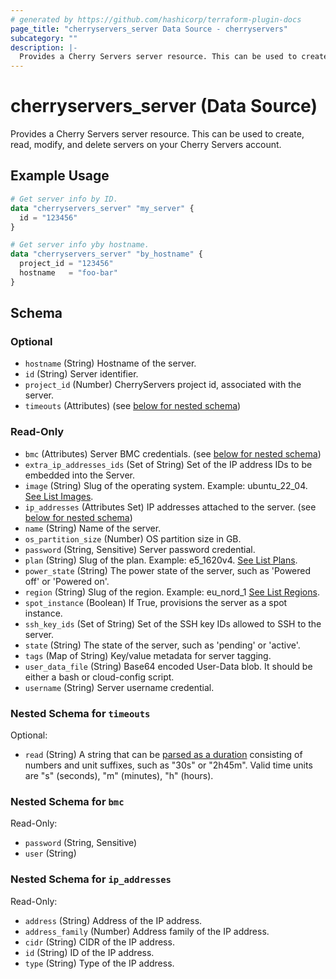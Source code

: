 ```yaml
---
# generated by https://github.com/hashicorp/terraform-plugin-docs
page_title: "cherryservers_server Data Source - cherryservers"
subcategory: ""
description: |-
  Provides a Cherry Servers server resource. This can be used to create, read, modify, and delete servers on your Cherry Servers account.
---
```


# cherryservers_server (Data Source)

Provides a Cherry Servers server resource. This can be used to create, read, modify, and delete servers on your Cherry Servers account.

## Example Usage

```terraform
# Get server info by ID.
data "cherryservers_server" "my_server" {
  id = "123456"
}

# Get server info yby hostname.
data "cherryservers_server" "by_hostname" {
  project_id = "123456"
  hostname   = "foo-bar"
}
```

<!-- schema generated by tfplugindocs -->
## Schema

### Optional

- `hostname` (String) Hostname of the server.
- `id` (String) Server identifier.
- `project_id` (Number) CherryServers project id, associated with the server.
- `timeouts` (Attributes) (see [below for nested schema](#nestedatt--timeouts))

### Read-Only

- `bmc` (Attributes) Server BMC credentials. (see [below for nested schema](#nestedatt--bmc))
- `extra_ip_addresses_ids` (Set of String) Set of the IP address IDs to be embedded into the Server.
- `image` (String) Slug of the operating system. Example: ubuntu_22_04. [See List Images](https://api.cherryservers.com/doc/#tag/Images/operation/get-plan-images).
- `ip_addresses` (Attributes Set) IP addresses attached to the server. (see [below for nested schema](#nestedatt--ip_addresses))
- `name` (String) Name of the server.
- `os_partition_size` (Number) OS partition size in GB.
- `password` (String, Sensitive) Server password credential.
- `plan` (String) Slug of the plan. Example: e5_1620v4. [See List Plans](https://api.cherryservers.com/doc/#tag/Plans/operation/get-plans).
- `power_state` (String) The power state of the server, such as 'Powered off' or 'Powered on'.
- `region` (String) Slug of the region. Example: eu_nord_1 [See List Regions](https://api.cherryservers.com/doc/#tag/Regions/operation/get-regions).
- `spot_instance` (Boolean) If True, provisions the server as a spot instance.
- `ssh_key_ids` (Set of String) Set of the SSH key IDs allowed to SSH to the server.
- `state` (String) The state of the server, such as 'pending' or 'active'.
- `tags` (Map of String) Key/value metadata for server tagging.
- `user_data_file` (String) Base64 encoded User-Data blob. It should be either a bash or cloud-config script.
- `username` (String) Server username credential.

<a id="nestedatt--timeouts"></a>
### Nested Schema for `timeouts`

Optional:

- `read` (String) A string that can be [parsed as a duration](https://pkg.go.dev/time#ParseDuration) consisting of numbers and unit suffixes, such as "30s" or "2h45m". Valid time units are "s" (seconds), "m" (minutes), "h" (hours).


<a id="nestedatt--bmc"></a>
### Nested Schema for `bmc`

Read-Only:

- `password` (String, Sensitive)
- `user` (String)


<a id="nestedatt--ip_addresses"></a>
### Nested Schema for `ip_addresses`

Read-Only:

- `address` (String) Address of the IP address.
- `address_family` (Number) Address family of the IP address.
- `cidr` (String) CIDR of the IP address.
- `id` (String) ID of the IP address.
- `type` (String) Type of the IP address.
